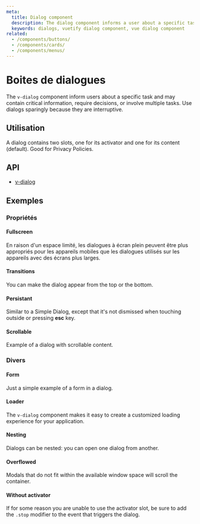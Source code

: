 ```yaml
---
meta:
  title: Dialog component
  description: The dialog component informs a user about a specific task and may contain critical information or require the user to take a specific action.
  keywords: dialogs, vuetify dialog component, vue dialog component
related:
  - /components/buttons/
  - /components/cards/
  - /components/menus/
---
```


# Boites de dialogues

The `v-dialog` component inform users about a specific task and may contain critical information, require decisions, or involve multiple tasks. Use dialogs sparingly because they are interruptive.

<entry-ad />

## Utilisation

A dialog contains two slots, one for its activator and one for its content (default). Good for Privacy Policies.

<example file="v-dialog/usage" />

## API

- [v-dialog](/api/v-dialog)

<inline-api page="components/dialogs" />

## Exemples

### Propriétés

#### Fullscreen

En raison d'un espace limité, les dialogues à écran plein peuvent être plus appropriés pour les appareils mobiles que les dialogues utilisés sur les appareils avec des écrans plus larges.

<example file="v-dialog/prop-fullscreen" />

#### Transitions

You can make the dialog appear from the top or the bottom.

<example file="v-dialog/prop-transitions" />

#### Persistant

Similar to a Simple Dialog, except that it's not dismissed when touching outside or pressing **esc** key.

<example file="v-dialog/prop-persistent" />

#### Scrollable

Example of a dialog with scrollable content.

<example file="v-dialog/prop-scrollable" />

### Divers

#### Form

Just a simple example of a form in a dialog.

<example file="v-dialog/misc-form" />

#### Loader

The `v-dialog` component makes it easy to create a customized loading experience for your application.

<example file="v-dialog/misc-loader" />

#### Nesting

Dialogs can be nested: you can open one dialog from another.

<example file="v-dialog/misc-nesting" />

#### Overflowed

Modals that do not fit within the available window space will scroll the container.

<example file="v-dialog/misc-overflowed" />

#### Without activator

If for some reason you are unable to use the activator slot, be sure to add the `.stop` modifier to the event that triggers the dialog.

<example file="v-dialog/misc-without-activator" />

<backmatter />
